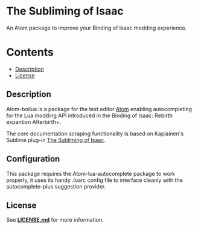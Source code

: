 **The Subliming of Isaac**
==

An Atom package to improve your Binding of Isaac modding experience.


# **Contents**
- [Description](#description)
- [License](#license)

## **Description**
Atom-boilua is a package for the text editor [Atom](https://atom.io/) enabling autocompleting for the Lua modding API introduced in the Binding of Isaac: Rebirth expantion Afterbirth+.

The core documentation scraping functionality is based on Kapiainen's Sublime plug-in [The Subliming of Isaac](https://github.com/Kapiainen/The-Subliming-Of-Isaac).

## **Configuration**
This package requires the Atom-lua-autocomplete package to work properly, it uses its handy .luarc config file to interface cleanly with the autocomplete-plus suggestion provider.

## **License**
See [**LICENSE.md**](LICENSE.md) for more information.
